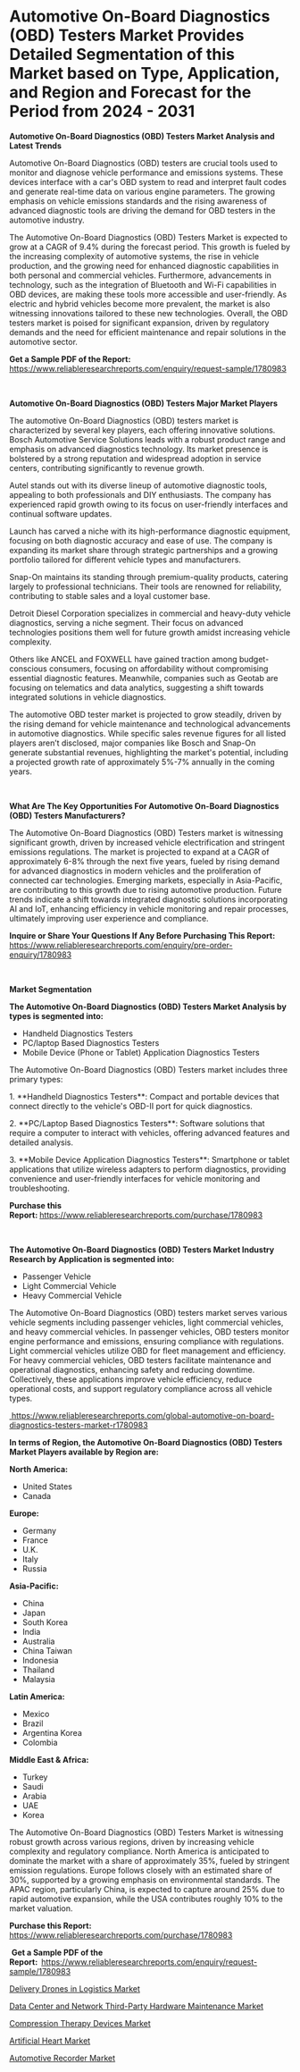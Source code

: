 <p><h1>Automotive On-Board Diagnostics (OBD) Testers Market Provides Detailed Segmentation of this Market based on Type, Application, and Region and Forecast for the Period from 2024 - 2031</h1></p><p><strong>Automotive On-Board Diagnostics (OBD) Testers Market Analysis and Latest Trends</strong></p>
<p><p>Automotive On-Board Diagnostics (OBD) testers are crucial tools used to monitor and diagnose vehicle performance and emissions systems. These devices interface with a car's OBD system to read and interpret fault codes and generate real-time data on various engine parameters. The growing emphasis on vehicle emissions standards and the rising awareness of advanced diagnostic tools are driving the demand for OBD testers in the automotive industry.</p><p>The Automotive On-Board Diagnostics (OBD) Testers Market is expected to grow at a CAGR of 9.4% during the forecast period. This growth is fueled by the increasing complexity of automotive systems, the rise in vehicle production, and the growing need for enhanced diagnostic capabilities in both personal and commercial vehicles. Furthermore, advancements in technology, such as the integration of Bluetooth and Wi-Fi capabilities in OBD devices, are making these tools more accessible and user-friendly. As electric and hybrid vehicles become more prevalent, the market is also witnessing innovations tailored to these new technologies. Overall, the OBD testers market is poised for significant expansion, driven by regulatory demands and the need for efficient maintenance and repair solutions in the automotive sector.</p></p>
<p><strong>Get a Sample PDF of the Report:&nbsp;</strong> <a href="https://www.reliableresearchreports.com/enquiry/request-sample/1780983?utm_campaign=120&utm_medium=2&utm_source=Github&utm_content=ia&utm_term=03112024&utm_id=automotive-on-board-diagnostics-obd-testers">https://www.reliableresearchreports.com/enquiry/request-sample/1780983</a></p>
<p>&nbsp;</p>
<p><strong>Automotive On-Board Diagnostics (OBD) Testers Major Market Players</strong></p>
<p><p>The automotive On-Board Diagnostics (OBD) testers market is characterized by several key players, each offering innovative solutions. Bosch Automotive Service Solutions leads with a robust product range and emphasis on advanced diagnostics technology. Its market presence is bolstered by a strong reputation and widespread adoption in service centers, contributing significantly to revenue growth.</p><p>Autel stands out with its diverse lineup of automotive diagnostic tools, appealing to both professionals and DIY enthusiasts. The company has experienced rapid growth owing to its focus on user-friendly interfaces and continual software updates.</p><p>Launch has carved a niche with its high-performance diagnostic equipment, focusing on both diagnostic accuracy and ease of use. The company is expanding its market share through strategic partnerships and a growing portfolio tailored for different vehicle types and manufacturers.</p><p>Snap-On maintains its standing through premium-quality products, catering largely to professional technicians. Their tools are renowned for reliability, contributing to stable sales and a loyal customer base.</p><p>Detroit Diesel Corporation specializes in commercial and heavy-duty vehicle diagnostics, serving a niche segment. Their focus on advanced technologies positions them well for future growth amidst increasing vehicle complexity.</p><p>Others like ANCEL and FOXWELL have gained traction among budget-conscious consumers, focusing on affordability without compromising essential diagnostic features. Meanwhile, companies such as Geotab are focusing on telematics and data analytics, suggesting a shift towards integrated solutions in vehicle diagnostics.</p><p>The automotive OBD tester market is projected to grow steadily, driven by the rising demand for vehicle maintenance and technological advancements in automotive diagnostics. While specific sales revenue figures for all listed players aren’t disclosed, major companies like Bosch and Snap-On generate substantial revenues, highlighting the market's potential, including a projected growth rate of approximately 5%-7% annually in the coming years.</p></p>
<p>&nbsp;</p>
<p><strong>What Are The Key Opportunities For Automotive On-Board Diagnostics (OBD) Testers Manufacturers?</strong></p>
<p><p>The Automotive On-Board Diagnostics (OBD) Testers market is witnessing significant growth, driven by increased vehicle electrification and stringent emissions regulations. The market is projected to expand at a CAGR of approximately 6-8% through the next five years, fueled by rising demand for advanced diagnostics in modern vehicles and the proliferation of connected car technologies. Emerging markets, especially in Asia-Pacific, are contributing to this growth due to rising automotive production. Future trends indicate a shift towards integrated diagnostic solutions incorporating AI and IoT, enhancing efficiency in vehicle monitoring and repair processes, ultimately improving user experience and compliance.</p></p>
<p><strong>Inquire or Share Your Questions If Any Before Purchasing This Report:</strong> <a href="https://www.reliableresearchreports.com/enquiry/pre-order-enquiry/1780983?utm_campaign=120&utm_medium=2&utm_source=Github&utm_content=ia&utm_term=03112024&utm_id=automotive-on-board-diagnostics-obd-testers">https://www.reliableresearchreports.com/enquiry/pre-order-enquiry/1780983</a></p>
<p>&nbsp;</p>
<p><strong>Market Segmentation</strong></p>
<p><strong>The Automotive On-Board Diagnostics (OBD) Testers Market Analysis by types is segmented into:</strong></p>
<p><ul><li>Handheld Diagnostics Testers</li><li>PC/laptop Based Diagnostics Testers</li><li>Mobile Device (Phone or Tablet) Application Diagnostics Testers</li></ul></p>
<p><p>The Automotive On-Board Diagnostics (OBD) Testers market includes three primary types: </p><p>1. **Handheld Diagnostics Testers**: Compact and portable devices that connect directly to the vehicle's OBD-II port for quick diagnostics.</p><p>2. **PC/Laptop Based Diagnostics Testers**: Software solutions that require a computer to interact with vehicles, offering advanced features and detailed analysis.</p><p>3. **Mobile Device Application Diagnostics Testers**: Smartphone or tablet applications that utilize wireless adapters to perform diagnostics, providing convenience and user-friendly interfaces for vehicle monitoring and troubleshooting.</p></p>
<p><strong>Purchase this Report:&nbsp;</strong><a href="https://www.reliableresearchreports.com/purchase/1780983?utm_campaign=120&utm_medium=2&utm_source=Github&utm_content=ia&utm_term=03112024&utm_id=automotive-on-board-diagnostics-obd-testers">https://www.reliableresearchreports.com/purchase/1780983</a></p>
<p>&nbsp;</p>
<p><strong>The Automotive On-Board Diagnostics (OBD) Testers Market Industry Research by Application is segmented into:</strong></p>
<p><ul><li>Passenger Vehicle</li><li>Light Commercial Vehicle</li><li>Heavy Commercial Vehicle</li></ul></p>
<p><p>The Automotive On-Board Diagnostics (OBD) testers market serves various vehicle segments including passenger vehicles, light commercial vehicles, and heavy commercial vehicles. In passenger vehicles, OBD testers monitor engine performance and emissions, ensuring compliance with regulations. Light commercial vehicles utilize OBD for fleet management and efficiency. For heavy commercial vehicles, OBD testers facilitate maintenance and operational diagnostics, enhancing safety and reducing downtime. Collectively, these applications improve vehicle efficiency, reduce operational costs, and support regulatory compliance across all vehicle types.</p></p>
<p><a href="https://www.reliableresearchreports.com/global-automotive-on-board-diagnostics-testers-market-r1780983?utm_campaign=120&utm_medium=2&utm_source=Github&utm_content=ia&utm_term=03112024&utm_id=automotive-on-board-diagnostics-obd-testers">&nbsp;https://www.reliableresearchreports.com/global-automotive-on-board-diagnostics-testers-market-r1780983</a></p>
<p><strong>In terms of Region, the Automotive On-Board Diagnostics (OBD) Testers Market Players available by Region are:</strong></p>
<p>
    <p> <strong> North America: </strong>
        <ul>
            <li>United States</li>
            <li>Canada</li>
        </ul>
        </p> 
    <p> <strong> Europe: </strong>
        <ul>
            <li>Germany</li>
            <li>France</li>
            <li>U.K.</li>
            <li>Italy</li>
            <li>Russia</li>
        </ul>
        </p> 
    <p> <strong> Asia-Pacific: </strong>
        <ul>
            <li>China</li>
            <li>Japan</li>
            <li>South Korea</li>
            <li>India</li>
            <li>Australia</li>
            <li>China Taiwan</li>
            <li>Indonesia</li>
            <li>Thailand</li>
            <li>Malaysia</li>
        </ul>
        </p> 
    <p> <strong> Latin America: </strong>
        <ul>
            <li>Mexico</li>
            <li>Brazil</li>
            <li>Argentina Korea</li>
            <li>Colombia</li>
        </ul>
        </p> 
    <p> <strong> Middle East & Africa: </strong>
        <ul>
            <li>Turkey</li>
            <li>Saudi</li>
            <li>Arabia</li>
            <li>UAE</li>
            <li>Korea</li>
        </ul>
    </p>
    </p>
<p><p>The Automotive On-Board Diagnostics (OBD) Testers Market is witnessing robust growth across various regions, driven by increasing vehicle complexity and regulatory compliance. North America is anticipated to dominate the market with a share of approximately 35%, fueled by stringent emission regulations. Europe follows closely with an estimated share of 30%, supported by a growing emphasis on environmental standards. The APAC region, particularly China, is expected to capture around 25% due to rapid automotive expansion, while the USA contributes roughly 10% to the market valuation.</p></p>
<p><strong>Purchase this Report: </strong><a href="https://www.reliableresearchreports.com/purchase/1780983?utm_campaign=120&utm_medium=2&utm_source=Github&utm_content=ia&utm_term=03112024&utm_id=automotive-on-board-diagnostics-obd-testers">https://www.reliableresearchreports.com/purchase/1780983</a></p>
<p>&nbsp;<strong>Get a Sample PDF of the Report:&nbsp;&nbsp;</strong><a href="https://www.reliableresearchreports.com/enquiry/request-sample/1780983?utm_campaign=120&utm_medium=2&utm_source=Github&utm_content=ia&utm_term=03112024&utm_id=automotive-on-board-diagnostics-obd-testers">https://www.reliableresearchreports.com/enquiry/request-sample/1780983</a></p>
<p><strong></strong></p>
<p><p><a href="https://github.com/ChristianClark406/Market-Research-Report-List-1/blob/main/delivery-drones-in-logistics-market.md?utm_campaign=120&utm_medium=2&utm_source=Github&utm_content=ia&utm_term=03112024&utm_id=automotive-on-board-diagnostics-obd-testers">Delivery Drones in Logistics Market</a></p><p><a href="https://www.linkedin.com/pulse/decoding-data-center-network-third-party-hardware-maintenance-ytdle?utm_campaign=120&utm_medium=2&utm_source=Github&utm_content=ia&utm_term=03112024&utm_id=automotive-on-board-diagnostics-obd-testers">Data Center and Network Third-Party Hardware Maintenance Market</a></p><p><a href="https://issuu.com/reportprime-2/docs/compression-therapy-devices-market-_b0288f824edb7d?utm_campaign=120&utm_medium=2&utm_source=Github&utm_content=ia&utm_term=03112024&utm_id=automotive-on-board-diagnostics-obd-testers">Compression Therapy Devices Market</a></p><p><a href="https://issuu.com/reportprime-2/docs/artificial-heart-market-size-2030.p_1f38261f35b0db?utm_campaign=120&utm_medium=2&utm_source=Github&utm_content=ia&utm_term=03112024&utm_id=automotive-on-board-diagnostics-obd-testers">Artificial Heart Market</a></p><p><a href="https://github.com/jennyt6m/Market-Research-Report-List-1/blob/main/automotive-recorder-market.md?utm_campaign=120&utm_medium=2&utm_source=Github&utm_content=ia&utm_term=03112024&utm_id=automotive-on-board-diagnostics-obd-testers">Automotive Recorder Market</a></p></p>